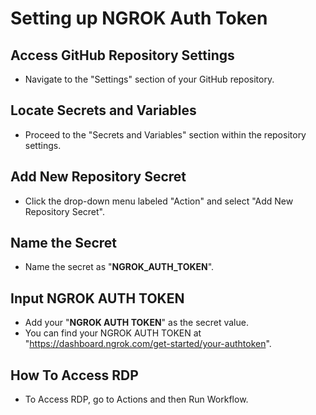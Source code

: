 # Setting up NGROK Auth Token

## **Access GitHub Repository Settings**
- Navigate to the "Settings" section of your GitHub repository.

## **Locate Secrets and Variables**
- Proceed to the "Secrets and Variables" section within the repository settings.

## **Add New Repository Secret**
- Click the drop-down menu labeled "Action" and select "Add New Repository Secret".

## **Name the Secret**
- Name the secret as "**NGROK_AUTH_TOKEN**".

## **Input NGROK AUTH TOKEN**
- Add your "**NGROK AUTH TOKEN**" as the secret value.
- You can find your NGROK AUTH TOKEN at "https://dashboard.ngrok.com/get-started/your-authtoken".

## **How To Access RDP**
- To Access RDP, go to Actions and then Run Workflow.
